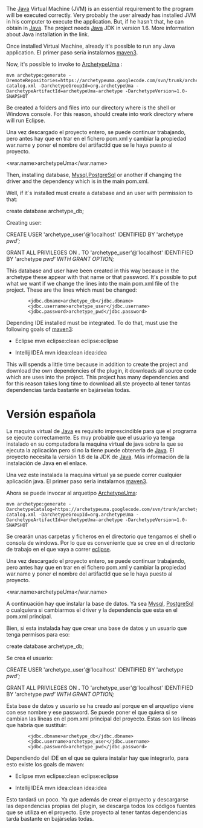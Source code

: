 The [Java](Java.md) Virtual Machine (JVM) is an essential requirement to the program will be executed correctly. Very probably the user already has installed JVM in his computer to execute the application. But, if he hasn't that, he can obtain in [Java](Java.md). The project needs [Java](Java.md) JDK in version 1.6. More information about Java installation in the link.

Once installed Virtual Machine, already it's possible to run any Java application. El primer paso sería instalarnos [maven3](maven3.md).

Now, it's possible to invoke to [ArchetypeUma](ArchetypeUma.md) :
```
mvn archetype:generate -DremoteRepositories=https://archetypeuma.googlecode.com/svn/trunk/archetype-catalog.xml -DarchetypeGroupId=org.archetypeUma -DarchetypeArtifactId=archetypeUma-archetype -DarchetypeVersion=1.0-SNAPSHOT
```
Be created a folders and files into our directory where is the shell or Windows console. For this reason, should create into work directory where will run Eclipse.

Una vez descargado el proyecto entero, se puede continuar trabajando, pero antes hay que en trar en el fichero pom.xml y cambiar la propiedad war.name y poner el nombre del artifactId que se le haya puesto al  proyecto.

<war.name>archetypeUma</war.name>

Then, installing database, [Mysql](Mysql.md),[PostgreSql](PostgreSql.md) or another if changing the driver and the dependency which is in the main pom.xml.

Well, if it´s installed must create a database and an user with permission to that:

create database archetype\_db;

Creating user:

CREATE USER 'archetype\_user'@'localhost' IDENTIFIED BY 'archetype _pwd';_

GRANT ALL PRIVILEGES ON **.** TO 'archetype\_user'@'localhost' IDENTIFIED BY 'archetype _pwd' WITH GRANT OPTION;_

This database and user have been created in this way because in the archetype these appear with that name or that password. It's possible to put what we want if we change the lines into the main pom.xml file of the project.
These are the lines which must be changed:
```
        <jdbc.dbname>archetype_db</jdbc.dbname>
        <jdbc.username>archetype_user</jdbc.username>
        <jdbc.password>archetype_pwd</jdbc.password>
```
Depending IDE installed must be integrated. To do that, must use the following goals of [maven3](maven3.md):

  * Eclipse
mvn eclipse:clean eclipse:eclipse

  * Intellij IDEA
mvn idea:clean idea:idea

This will spends a little time because in addition to create the project and download the own dependencies of the plugin, it downloads all source code which are uses into the project. This project has many dependencies and for this reason takes long time to download all.ste proyecto al tener tantas dependencias tarda bastante en bajárselas todas.

# Versión española #

La maquina virtual de [Java](Java.md) es requisito imprescindible para que el programa se ejecute correctamente. Es muy probable que el usuario ya tenga instalado en su computadora la maquina virtual de java sobre la que se ejecuta la aplicación pero si no la tiene puede obtenerla de [Java](Java.md). El proyecto necesita la versión 1.6 de la JDK de [Java](Java.md). Más información de la instalación de Java en el enlace.

Una vez este instalada la maquina virtual ya se puede correr cualquier aplicación java. El primer paso sería instalarnos [maven3](maven3.md).

Ahora se puede invocar al arquetipo [ArchetypeUma](ArchetypeUma.md):
```
mvn archetype:generate -DarchetypeCatalog=https://archetypeuma.googlecode.com/svn/trunk/archetype-catalog.xml -DarchetypeGroupId=org.archetypeUma -DarchetypeArtifactId=archetypeUma-archetype -DarchetypeVersion=1.0-SNAPSHOT
```
Se crearán unas carpetas y ficheros en el directorio que tengamos el shell o consola de windows. Por lo que es conveniente que se cree en el directorio de trabajo en el que vaya a correr [eclipse](eclipse.md).

Una vez descargado el proyecto entero, se puede continuar trabajando, pero antes hay que en trar en el fichero pom.xml y cambiar la propiedad war.name y poner el nombre del artifactId que se le haya puesto al  proyecto.

<war.name>archetypeUma</war.name>

A continuación hay que instalar la base de datos. Ya sea [Mysql](Mysql.md), [PostgreSql](PostgreSql.md) o cualquiera si cambiarmos el driver y la dependencia que esta en el pom.xml principal.

Bien, si esta instalada hay que crear una base de datos y un usuario que tenga permisos para eso:

create database archetype\_db;

Se crea el usuario:

CREATE USER 'archetype\_user'@'localhost' IDENTIFIED BY 'archetype _pwd';_

GRANT ALL PRIVILEGES ON **.** TO 'archetype\_user'@'localhost' IDENTIFIED BY 'archetype _pwd' WITH GRANT OPTION;_

Esta base de datos y usuario se ha creado así porque en el arquetipo viene con ese nombre y ese password. Se puede poner el que quiera si se cambian las líneas en el pom.xml principal del proyecto.
Estas son las líneas que habría que sustituir:
```
        <jdbc.dbname>archetype_db</jdbc.dbname>
        <jdbc.username>archetype_user</jdbc.username>
        <jdbc.password>archetype_pwd</jdbc.password>
```
Dependiendo del IDE en el que se quiera instalar hay que integrarlo, para esto existe los goals de maven:

  * Eclipse
mvn eclipse:clean eclipse:eclipse

  * Intellij IDEA
mvn idea:clean idea:idea

Esto tardará un poco. Ya que además de crear el proyecto y descargarse las dependencias propias del plugin, se descarga todos los códigos fuentes que se utiliza en el proyecto. Este proyecto al tener tantas dependencias tarda bastante en bajárselas todas.